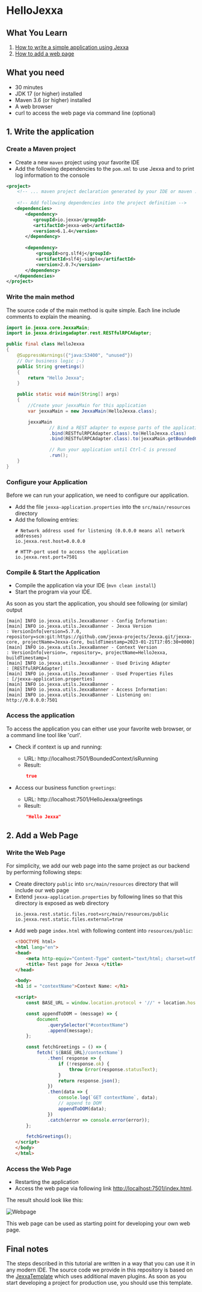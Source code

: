 # HelloJexxa

## What You Learn

1.  [How to write a simple application using Jexxa](#1-Write-the-application)
2.  [How to add a web page](#2-Add-a-Web-Page)

## What you need

*   30 minutes
*   JDK 17 (or higher) installed 
*   Maven 3.6 (or higher) installed
*   A web browser
*   curl to access the web page via command line (optional)

## 1. Write the application

### Create a Maven project 

* Create a new `maven` project using your favorite IDE 
* Add the following dependencies to the `pom.xml` to use Jexxa and to print log information to the console 

```xml
<project> 
    <!-- ... maven project declaration generated by your IDE or maven ... -->
    
    <!-- Add following dependencies into the project definition -->
   <dependencies>
       <dependency>
          <groupId>io.jexxa</groupId>
          <artifactId>jexxa-web</artifactId>
          <version>6.1.4</version>
       </dependency>
       
       <dependency>
           <groupId>org.slf4j</groupId>
           <artifactId>slf4j-simple</artifactId>
           <version>2.0.7</version>
       </dependency>
   </dependencies>
</project>
```

### Write the main method 
The source code of the main method is quite simple. Each line include comments to explain the meaning.  

```java
import io.jexxa.core.JexxaMain;
import io.jexxa.drivingadapter.rest.RESTfulRPCAdapter;

public final class HelloJexxa
{
    @SuppressWarnings({"java:S3400", "unused"})
    // Our business logic ;-)
    public String greetings()
    {
        return "Hello Jexxa";
    }

    public static void main(String[] args)
    {
        //Create your jexxaMain for this application
        var jexxaMain = new JexxaMain(HelloJexxa.class);

        jexxaMain
                // Bind a REST adapter to expose parts of the application
                .bind(RESTfulRPCAdapter.class).to(HelloJexxa.class)               // Get greetings: http://localhost:7501/HelloJexxa/greetings
                .bind(RESTfulRPCAdapter.class).to(jexxaMain.getBoundedContext())  // Get stats: http://localhost:7501/BoundedContext/isRunning

                // Run your application until Ctrl-C is pressed
                .run();
    }
}
```

### Configure your Application

Before we can run your application, we need to configure our application. 

* Add the file `jexxa-application.properties` into the `src/main/resources` directory
* Add the following entries:
    ```properties
    # Network address used for listening (0.0.0.0 means all network addresses)
    io.jexxa.rest.host=0.0.0.0
  
    # HTTP-port used to access the application
    io.jexxa.rest.port=7501
    ```

### Compile & Start the Application
* Compile the application via your IDE (`mvn clean install`) 
* Start the program via your IDE. 
 
As soon as you start the application, you should see following (or similar) output

```console
[main] INFO io.jexxa.utils.JexxaBanner - Config Information: 
[main] INFO io.jexxa.utils.JexxaBanner - Jexxa Version                  : VersionInfo[version=5.7.0, repository=scm:git:https://github.com/jexxa-projects/Jexxa.git/jexxa-core, projectName=Jexxa-Core, buildTimestamp=2023-01-21T17:05:30+0000]
[main] INFO io.jexxa.utils.JexxaBanner - Context Version                : VersionInfo[version=, repository=, projectName=HelloJexxa, buildTimestamp=]
[main] INFO io.jexxa.utils.JexxaBanner - Used Driving Adapter           : [RESTfulRPCAdapter]
[main] INFO io.jexxa.utils.JexxaBanner - Used Properties Files          : [/jexxa-application.properties]
[main] INFO io.jexxa.utils.JexxaBanner - 
[main] INFO io.jexxa.utils.JexxaBanner - Access Information: 
[main] INFO io.jexxa.utils.JexxaBanner - Listening on: http://0.0.0.0:7501
```

### Access the application
To access the application you can either use your favorite web browser, or a command line tool like 'curl'. 

*   Check if context is up and running:
    *   URL: http://localhost:7501/BoundedContext/isRunning
    *   Result:
    ```Json 
        true
    ```
    
*   Access our business function `greetings`:
    *   URL: http://localhost:7501/HelloJexxa/greetings
    *   Result: 
    ```Json 
        "Hello Jexxa" 
    ```
## 2. Add a Web Page

### Write the Web Page 

For simplicity, we add our web page into the same project as our backend by performing following steps: 

* Create directory `public` into `src/main/resources` directory that will include our web page
* Extend `jexxa-application.properties` by following lines so that this directory is exposed as web directory 
  ```properties
  io.jexxa.rest.static.files.root=src/main/resources/public
  io.jexxa.rest.static.files.external=true
  ```
* Add web page `index.html` with following content into `resources/public`:
    ```html
    <!DOCTYPE html>
    <html lang="en">
    <head>
        <meta http-equiv="Content-Type" content="text/html; charset=utf-8"/>
        <title> Test page for Jexxa </title>
    </head>
    
    <body>
    <h1 id = "contextName">Context Name: </h1>
    
    <script>
        const BASE_URL = window.location.protocol + '//' + location.host +'/BoundedContext';
    
        const appendToDOM = (message) => {
            document
                .querySelector("#contextName")
                .append(message);
        };
    
        const fetchGreetings = () => {
            fetch(`${BASE_URL}/contextName`)
                .then( response => {
                    if (!response.ok) {
                        throw Error(response.statusText);
                    }
                    return response.json();
                })
                .then(data => {
                    console.log(`GET contextName`, data);
                    // append to DOM
                    appendToDOM(data);
                })
                .catch(error => console.error(error));
        };
    
        fetchGreetings();
    </script>
    </body>
    </html>
    ```

### Access the Web Page

* Restarting the application
* Access the web page via following link [http://localhost:7501/index.html](http://localhost:7501/index.html). 
 
The result should look like this:

![Webpage](images/Webpage.jpg)

This web page can be used as starting point for developing your own web page.


## Final notes
The steps described in this tutorial are written in a way that you can use it in any modern IDE. The source code we provide in this repository is based on the [JexxaTemplate](https://github.com/jexxa-projects/JexxaTemplate/) which uses additional maven plugins. As soon as you start developing a project for production use, you should use this template.    

